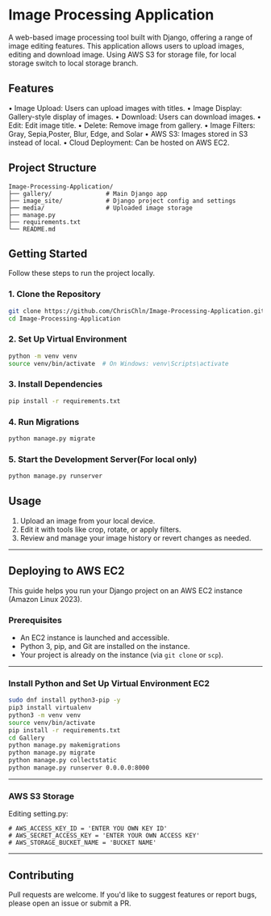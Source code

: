 # Image Processing Application

A web-based image processing tool built with Django, offering a range of image editing features. This application allows users to upload images, editing and download image. Using AWS S3 for storage file, for local storage switch to local storage branch.

## Features

•	Image Upload: Users can upload images with titles.
•	Image Display: Gallery-style display of images. 
•	Download: Users can download images. 
•	Edit: Edit image title.
•	Delete: Remove image from gallery. 
•	Image Filters: Gray, Sepia,Poster, Blur, Edge, and Solar
•	AWS S3: Images stored in S3 instead of local. 
•	Cloud Deployment: Can be hosted on AWS EC2. 

## Project Structure

```
Image-Processing-Application/
├── gallery/               # Main Django app
├── image_site/            # Django project config and settings
├── media/                 # Uploaded image storage
├── manage.py             
├── requirements.txt       
└── README.md              
```

## Getting Started

Follow these steps to run the project locally.

### 1. Clone the Repository

```bash
git clone https://github.com/ChrisChln/Image-Processing-Application.git
cd Image-Processing-Application
```

### 2. Set Up Virtual Environment

```bash
python -m venv venv
source venv/bin/activate  # On Windows: venv\Scripts\activate
```

### 3. Install Dependencies

```bash
pip install -r requirements.txt
```

### 4. Run Migrations

```bash
python manage.py migrate
```

### 5. Start the Development Server(For local only)

```bash
python manage.py runserver
```

## Usage

1. Upload an image from your local device.
2. Edit it with tools like crop, rotate, or apply filters.
3. Review and manage your image history or revert changes as needed.

---

## Deploying to AWS EC2

This guide helps you run your Django project on an AWS EC2 instance (Amazon Linux 2023).

### Prerequisites

- An EC2 instance is launched and accessible.
- Python 3, pip, and Git are installed on the instance.
- Your project is already on the instance (via `git clone` or `scp`).


---

### Install Python and Set Up Virtual Environment EC2

```bash
sudo dnf install python3-pip -y
pip3 install virtualenv
python3 -m venv venv
source venv/bin/activate
pip install -r requirements.txt
cd Gallery
python manage.py makemigrations
python manage.py migrate
python manage.py collectstatic
python manage.py runserver 0.0.0.0:8000
```

---
### AWS S3 Storage
Editing setting.py:
```
# AWS_ACCESS_KEY_ID = 'ENTER YOU OWN KEY ID'  
# AWS_SECRET_ACCESS_KEY = 'ENTER YOUR OWN ACCESS KEY'  
# AWS_STORAGE_BUCKET_NAME = 'BUCKET NAME'  
```

---

## Contributing

Pull requests are welcome. If you'd like to suggest features or report bugs, please open an issue or submit a PR.




